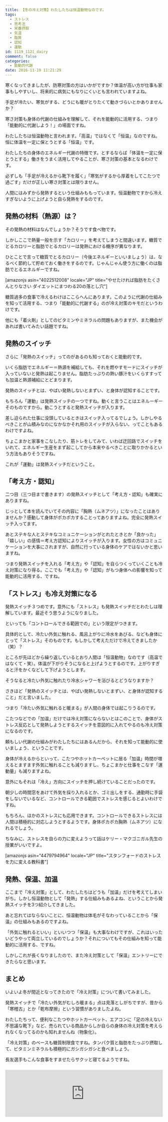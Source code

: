 ```yaml
---
title: 【冬の冷え対策】わたしたちは恒温動物なのです。
tags:
  - ストレス
  - 思考法
  - 栄養摂取
  - 気温
  - 脂質
  - 認知
  - 運動
id: 1119_1121_dairy
comment: false
categories:
  - 能動的代謝
date: 2016-11-19 11:21:29
---
```


寒くなってきましたが、防寒対策の方はいかがですか？体温が高い方が仕事も家事もしやすいし、将来的に病気にもなりにくいとも言われていますよね。

手足が冷たい、寒気がする、どうにも暖がとりたくて動きづらいとかありませんか？
<!--more-->

寒さ対策も身体の代謝の仕組みを理解して、それを能動的に活用する、つまり「能動的に代謝しよう！」の場面ですね。

わたしたちは恒温動物と言われます。「高温」ではなくて「恒温」なのですね。恒に体温を一定に保とうとする「恒温」です。

わたしたちの身体のエネルギー代謝の特徴です。とするならば「体温を一定に保とうとする」働きをうまく活用してやることが、寒さ対策の基本となるわけです。

必ずしも「手足が冷えるから靴下を履く」「寒気がするから厚着をしてこたつで過ごす」だけが正しい寒さ対策とは限りません。

人間にはみずから発熱するという仕組みももっています。恒温動物ですから冷えすぎないように上げようと自ら発熱をするのです。

## 発熱の材料（熱源）は？

その発熱の材料はなんでしょうか？そうです食べ物です。

しかしここで熱量一般を示す「カロリー」を考えてしまうと間違います。糖質でとるカロリーと脂肪でとるカロリーは発熱における機序が異なります。

ひとことで言って糖質でとるカロリー（今後エネルギーといいましょう）は、なるべく節約して貯めておく働きをするのです。じゃんじゃん使う方に働くのは脂肪でとるエネルギーですね。

[amazonjs asin="4022512008" locale="JP" title="やせたければ脂肪をたくさんとりなさい ダイエットにまつわる20の落とし穴"]

糖質過多の食事で冷えるわけはここらへんにあります。このように代謝の仕組みを知って活用する、つまり「能動的に代謝する」のが冷え対策のキモだというわけです。

他にも「着火剤」としてのビタミンやミネラルの問題もありますが、また機会があれば書いてみたい話題ですね。

## 発熱のスイッチ

さらに「発熱のスイッチ」ってのがあるのも知っておくと能動的です。

いくら脂肪でエネルギー＝熱源を補給しても、それを燃やすモードにスイッチが入っていないと発熱は起こりません。脂肪たっぷりの熱い豚汁をいくらすすっても加温と熱源補給にとどまります。

発熱のスイッチとは、やばい発熱しないとまずい、と身体が認知することです。

もちろん「運動」は発熱スイッチの一つですね。動くと言うことはエネルーギーそのものですから。動こうとすると発熱スイッチが入ります。

差し迫られた仕事に没頭しているときはスイッチ入ってるでしょう。しかしやるべきことが山積みなのになかなかそれ用のスイッチが入らない、ってこともあるわけですよね。

ちょこまかと家事をこなしたり、筋トレをしてみて、いわば迂回路でスイッチをいれて、エネルギー生産をまず起こしてから本来やるべきことに取りかかるという方法もありそうですね。

これが「運動」は発熱スイッチだということ。

## 「考え方・認知」

二つ目（三つ目まで書きます）の発熱スイッチとして「考え方・認知」も確実にありますね。

じっとして本を読んでいてその内容に「胸熱（ムネアツ）」になったことはありませんか？感動して身体がポカポカすることってありますよね。完全に発熱スイッチ入ってます。

あとステキな人とステキなコミュニケーションがとれたときとか「良かった」「嬉しい」の感情＝考え方認知によりスイッチが入ります。女性の方はコミュニケーションを大事にされますが、自然に行っている身体のケアではないかと思いますね。

つまり発熱スイッチを入れる「考え方」や「認知」を自らつくっていくことも冷え対策になり得る。ここでも「考え方」や「認知」がもつ身体への影響を知って能動的に活用する、ですね。

## 「ストレス」も冷え対策になる

発熱スイッチ３つめです。意外にも「ストレス」も発熱スイッチだとわたしは理解しています。最近そう思うようになりました。

といっても「コントロールできる範囲での」という限定がつきます。

具体的として、冷たい外気に触れる、風呂上がりに冷水をあびる、なども身体にとって「ストレス」そのものです。もしかして考えただけで冷えてきましたか（笑）？

ところが先ほどから繰り返しているとおり人間は「恒温動物」なのです（高温ではなくて・笑）。体温が下がりそうになると上げようとするのです。上がりすぎると汗をかくなどして下げようとします。

そうなると冷たい外気に触れたり冷水シャワーを浴びるとどうなりますか？

さきほど「発熱のスイッチとは、やばい発熱しないとまずい、と身体が認知すること」だと言いました。

つまり「冷たい外気に触れると暖まる」が人間の身体では起こりうるのです。

こたつなどでの「加温」だけでは冷え対策にならないとはこのことで、身体がストレス反応として発熱しようとするスイッチを意図的に入れてやるのも冷え対策になるのです。

頼もしい代謝の仕組みがわたしたちにはあるんだから、それを知って能動的に使いましょう、ということです。

身体が冷えるからといって、こたつやホットカーペットに居る「加温」時間が増えるとますます外気に触れることも減りますし、ちょこまかと仕事をこなす「運動量」も減りますよね。

意外にもそれは「冷え」方向にスイッチを押し続けていることだったのです。

朝少しの時間窓をあけて外気を採り入れるとか、ゴミ出しをする、通勤時に手袋をしないでいるなど、コントロールできる範囲でストレスを感じるとよいわけですね。

もちろん、ほかのストレスにも応用できます。コントロールできるストレスには人間は積極的に対応しようとするようです。身体ポカポカ胸熱（ムネアツ）になれるでしょう。

ちなみに、ストレスを自らの力に変えようって話はケリー・マクゴニガル先生の授業がいいですよ。

[amazonjs asin="4479794964" locale="JP" title="スタンフォードのストレスを力に変える教科書"]

## 発熱、保温、加温

ここまで「冷え対策」として、わたしたちはどうも「加温」だけを考えてしまいがち。しかし恒温動物として「発熱」する仕組みもあるよね、ということから発熱スイッチを3つ紹介してきました。

あと忘れてはならないことに、恒温動物は体毛がそなわっていることから「保温」の仕組みもあるのですよね。

「外気に触れるといい」といいつつ「保温」も大事なわけですが、これはいったいどうやって両立しているのでしょうか？それについてもその仕組みを知って能動的に活用する、ですね。

しかしこれが長くなりましたので、また冷え対策として「保温」エントリーにできたらなと思います。

## まとめ

いよいよ冬が間近となってきたので「冷え対策」について書いてみました。

発熱スイッチで「冷たい外気がむしろ暖まる」点は見落としがちですが、昔から「寒稽古」とか「乾布摩擦」という習慣がありましたよね。

わたしたちって、便利なこたつやホットカーペット、エアコンに「足の冷えない不思議な靴下」など、売られている商品からしか自らの身体の冷え対策を考えられなくなってるのかも知れませんね（物象化）。

「冷え対策」のベースも糖質制限食ですね。タンパク質と脂肪をたっぷり摂取して、ビタミンミネラルも積極的にガシガシガシと食べましょう。

長友選手もこんな食事をすませたらサクッと寝てるようですね。

<iframe class="lineblog_embed_iframe lineblog_embed_iframe_simple_7208431_7803305_10077868" src="http://lineblog.me/nagatomoyuto/_/embed_simple/7803305/10077868" style="width:100%;margin:10px 0;" frameborder="0"></iframe><script src="http://lineblog.me/nagatomoyuto/_/embed_resize/7803305"></script>